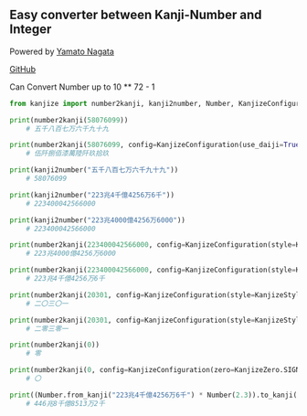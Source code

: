 Easy converter between Kanji-Number and Integer
-----------
Powered by [Yamato Nagata](https://twitter.com/514YJ)

[GitHub](https://github.com/nagataaaas/Kanjize)

Can Convert Number up to 10 ** 72 - 1

```python
from kanjize import number2kanji, kanji2number, Number, KanjizeConfiguration, KanjizeZero, KanjizeStyle

print(number2kanji(58076099))
    # 五千八百七万六千九十九

print(number2kanji(58076099, config=KanjizeConfiguration(use_daiji=True)))
    # 伍阡捌佰漆萬陸阡玖拾玖

print(kanji2number("五千八百七万六千九十九"))
    # 58076099

print(kanji2number("223兆4千億4256万6千"))
    # 223400042566000

print(kanji2number("223兆4000億4256万6000"))
    # 223400042566000

print(number2kanji(223400042566000, config=KanjizeConfiguration(style=KanjizeStyle.MIXED, kanji_thousand=False)))
    # 223兆4000億4256万6000

print(number2kanji(223400042566000, config=KanjizeConfiguration(style=KanjizeStyle.MIXED)))
    # 223兆4千億4256万6千

print(number2kanji(20301, config=KanjizeConfiguration(style=KanjizeStyle.FLAT)))
    # 二〇三〇一

print(number2kanji(20301, config=KanjizeConfiguration(style=KanjizeStyle.FLAT, zero=KanjizeZero.KANJI)))
    # 二零三零一

print(number2kanji(0))
    # 零

print(number2kanji(0, config=KanjizeConfiguration(zero=KanjizeZero.SIGN)))
    # 〇

print((Number.from_kanji("223兆4千億4256万6千") * Number(2.3)).to_kanji(config=KanjizeConfiguration(style=KanjizeStyle.MIXED)))
    # 446兆8千億8513万2千
```